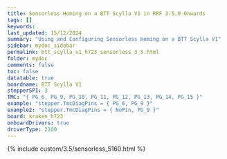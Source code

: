 ```yaml
---
title: Sensorless Homing on a BTT Scylla V1 in RRF 3.5.0 Onwards
tags: []
keywords: 
last_updated: 15/12/2024
summary: "Using and Configuring Sensorless Homing on a BTT Scylla V1"
sidebar: mydoc_sidebar
permalink: btt_scylla_v1_h723_sensorless_3_5.html
folder: mydoc
comments: false
toc: false
datatable: true
boardname: BTT Scylla V1
stepperSPI: 3
TMC: "{ PG_6, PG_9, PG_10, PG_11, PG_12, PG_13, PG_14, PG_15 }"
example: "stepper.TmcDiagPins = { PG_6, PG_9 }"
example2: "stepper.TmcDiagPins = { NoPin, PG_9 }"
board: kraken_h723
onboardDrivers: true
driverType: 2160
---
```


{% include custom/3.5/sensorless_5160.html %}
